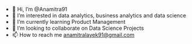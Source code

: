 - 👋 Hi, I’m @Anamitra91
- 👀 I’m interested in data analytics, business analytics and data science
- 🌱 I’m currently learning Product Management
- 💞️ I’m looking to collaborate on Data Science Projects
- 📫 How to reach me anamitralayek91@gmail.com
  

<!---
Anamitra91/Anamitra91 is a ✨ special ✨ repository because its `README.md` (this file) appears on your GitHub profile.
You can click the Preview link to take a look at your changes.
--->
